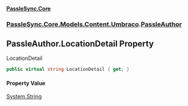 #### [PassleSync.Core](index.md 'index')
### [PassleSync.Core.Models.Content.Umbraco](PassleSync.Core.Models.Content.Umbraco.md 'PassleSync.Core.Models.Content.Umbraco').[PassleAuthor](PassleSync.Core.Models.Content.Umbraco.PassleAuthor.md 'PassleSync.Core.Models.Content.Umbraco.PassleAuthor')

## PassleAuthor.LocationDetail Property

LocationDetail

```csharp
public virtual string LocationDetail { get; }
```

#### Property Value
[System.String](https://docs.microsoft.com/en-us/dotnet/api/System.String 'System.String')